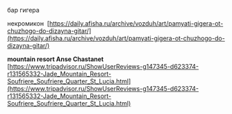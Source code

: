 
  
бар гигера


некромикон 
[https://daily.afisha.ru/archive/vozduh/art/pamyati-gigera-ot-chuzhogo-do-dizayna-gitar/](https://daily.afisha.ru/archive/vozduh/art/pamyati-gigera-ot-chuzhogo-do-dizayna-gitar/)

**mountain resort Anse Chastanet**
[https://www.tripadvisor.ru/ShowUserReviews-g147345-d623374-r131565332-Jade_Mountain_Resort-Soufriere_Soufriere_Quarter_St_Lucia.html](https://www.tripadvisor.ru/ShowUserReviews-g147345-d623374-r131565332-Jade_Mountain_Resort-Soufriere_Soufriere_Quarter_St_Lucia.html)